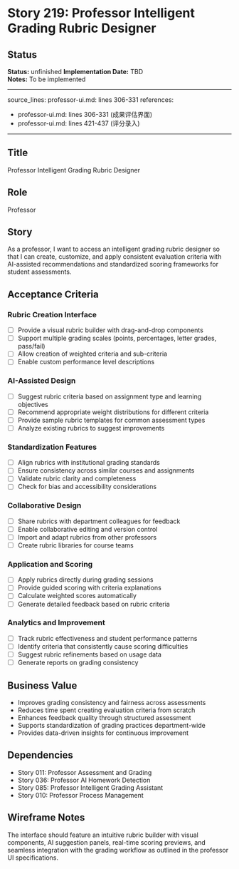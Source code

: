 # Story 219: Professor Intelligent Grading Rubric Designer

## Status
**Status:** unfinished
**Implementation Date:** TBD  
**Notes:** To be implemented

---
source_lines: professor-ui.md: lines 306-331
references:
  - professor-ui.md: lines 306-331 (成果评估界面)
  - professor-ui.md: lines 421-437 (评分录入)
---

## Title
Professor Intelligent Grading Rubric Designer

## Role
Professor

## Story
As a professor, I want to access an intelligent grading rubric designer so that I can create, customize, and apply consistent evaluation criteria with AI-assisted recommendations and standardized scoring frameworks for student assessments.

## Acceptance Criteria

### Rubric Creation Interface
- [ ] Provide a visual rubric builder with drag-and-drop components
- [ ] Support multiple grading scales (points, percentages, letter grades, pass/fail)
- [ ] Allow creation of weighted criteria and sub-criteria
- [ ] Enable custom performance level descriptions

### AI-Assisted Design
- [ ] Suggest rubric criteria based on assignment type and learning objectives
- [ ] Recommend appropriate weight distributions for different criteria
- [ ] Provide sample rubric templates for common assessment types
- [ ] Analyze existing rubrics to suggest improvements

### Standardization Features
- [ ] Align rubrics with institutional grading standards
- [ ] Ensure consistency across similar courses and assignments
- [ ] Validate rubric clarity and completeness
- [ ] Check for bias and accessibility considerations

### Collaborative Design
- [ ] Share rubrics with department colleagues for feedback
- [ ] Enable collaborative editing and version control
- [ ] Import and adapt rubrics from other professors
- [ ] Create rubric libraries for course teams

### Application and Scoring
- [ ] Apply rubrics directly during grading sessions
- [ ] Provide guided scoring with criteria explanations
- [ ] Calculate weighted scores automatically
- [ ] Generate detailed feedback based on rubric criteria

### Analytics and Improvement
- [ ] Track rubric effectiveness and student performance patterns
- [ ] Identify criteria that consistently cause scoring difficulties
- [ ] Suggest rubric refinements based on usage data
- [ ] Generate reports on grading consistency

## Business Value
- Improves grading consistency and fairness across assessments
- Reduces time spent creating evaluation criteria from scratch
- Enhances feedback quality through structured assessment
- Supports standardization of grading practices department-wide
- Provides data-driven insights for continuous improvement

## Dependencies
- Story 011: Professor Assessment and Grading
- Story 036: Professor AI Homework Detection
- Story 085: Professor Intelligent Grading Assistant
- Story 010: Professor Process Management

## Wireframe Notes
The interface should feature an intuitive rubric builder with visual components, AI suggestion panels, real-time scoring previews, and seamless integration with the grading workflow as outlined in the professor UI specifications.
